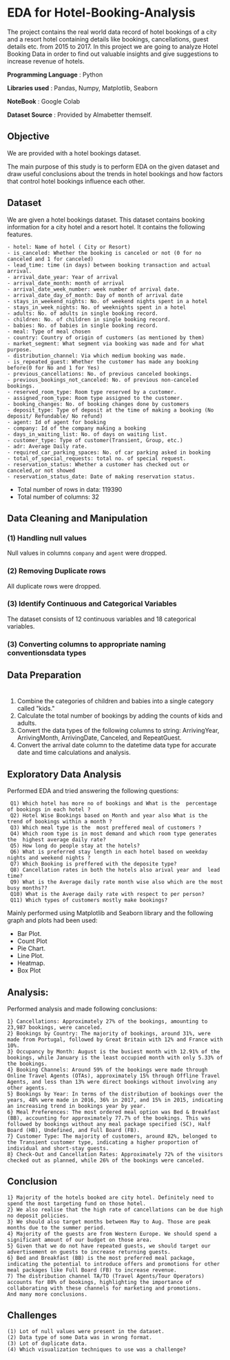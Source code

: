 # EDA for Hotel-Booking-Analysis
The project contains the real world data record of hotel bookings of a city and a resort hotel containing details like bookings, cancellations, guest details etc. from 2015 to 2017. In this project we are going to analyze Hotel Booking Data in order to find out valuable insights and give suggestions to increase revenue of hotels.

**Programming Language** : Python

**Libraries used** : Pandas, Numpy, Matplotlib, Seaborn

**NoteBook** : Google Colab

**Dataset Source** : Provided by Almabetter themself.

## Objective
We are provided with a hotel bookings dataset.

The main purpose of this study is to perform EDA on the given dataset and draw useful conclusions about the trends in hotel bookings and how factors that control hotel bookings influence each other.

## Dataset 
We are given a hotel bookings dataset. This dataset contains booking information for a city hotel and a resort hotel. It contains the following features.
```
- hotel: Name of hotel ( City or Resort)
- is_canceled: Whether the booking is canceled or not (0 for no canceled and 1 for canceled)
- lead_time: time (in days) between booking transaction and actual arrival.
- arrival_date_year: Year of arrival
- arrival_date_month: month of arrival
- arrival_date_week_number: week number of arrival date.
- arrival_date_day_of_month: Day of month of arrival date
- stays_in_weekend_nights: No. of weekend nights spent in a hotel
- stays_in_week_nights: No. of weeknights spent in a hotel
- adults: No. of adults in single booking record.
- children: No. of children in single booking record.
- babies: No. of babies in single booking record. 
- meal: Type of meal chosen 
- country: Country of origin of customers (as mentioned by them)
- market_segment: What segment via booking was made and for what purpose.
- distribution_channel: Via which medium booking was made.
- is_repeated_guest: Whether the customer has made any booking before(0 for No and 1 for Yes)
- previous_cancellations: No. of previous canceled bookings.
- previous_bookings_not_canceled: No. of previous non-canceled bookings.
- reserved_room_type: Room type reserved by a customer.
- assigned_room_type: Room type assigned to the customer.
- booking_changes: No. of booking changes done by customers
- deposit_type: Type of deposit at the time of making a booking (No deposit/ Refundable/ No refund)
- agent: Id of agent for booking
- company: Id of the company making a booking
- days_in_waiting_list: No. of days on waiting list.
- customer_type: Type of customer(Transient, Group, etc.)
- adr: Average Daily rate.
- required_car_parking_spaces: No. of car parking asked in booking
- total_of_special_requests: total no. of special request.
- reservation_status: Whether a customer has checked out or canceled,or not showed 
- reservation_status_date: Date of making reservation status.
```

- Total number of rows in data: 119390
- Total number of columns: 32

## Data Cleaning and Manipulation

### (1) Handling null values
Null values in columns `company` and `agent` were dropped.

### (2) Removing Duplicate rows
All duplicate rows were dropped.

### (3) Identify Continuous and Categorical Variables
The dataset consists of 12 continuous variables and 18 categorical variables. 

### (3) Converting columns to appropriate naming conventionsdata types

## Data Preparation
#

 1) Combine the categories of children and babies into a single category called "kids."
 2) Calculate the total number of bookings by adding the counts of kids and adults.
 3) Convert the data types of the following columns to string: ArrivingYear, ArrivingMonth, ArrivingDate, Canceled, and RepeatGuest.
 4) Convert the arrival date column to the datetime data type for accurate date and time calculations and analysis.


## Exploratory Data Analysis

Performed EDA and tried answering the following questions:

```
 Q1) Which hotel has more no of bookings and What is the  percentage of bookings in each hotel ?
 Q2) Hotel Wise Bookings based on Month and year also What is the trend of bookings within a month ?
 Q3) Which meal type is the  most preffered meal of customers ?
 Q4) Which room type is in most demand and which room type generates the  highest average daily rate?
 Q5) How long do people stay at the hotels?
 Q6) What is preferred stay length in each hotel based on weekday nights and weekend nights ?
 Q7) Which Booking is preffered with the deposite type?
 Q8) Cancellation rates in both the hotels also arival year and  lead time?
 Q9) What is the Average daily rate month wise also which are the most busy months??
 Q10) What is the Average daily rate with respect to per person?
 Q11) Which types of customers mostly make bookings?
```

Mainly performed using Matplotlib and Seaborn library and the following graph and plots had been used:
   - Bar Plot.
   - Count Plot
   - Pie Chart.
   - Line Plot.
   - Heatmap.
   - Box Plot
             
## Analysis:

Performed analysis and made following conclusions:
```
1} Cancellations: Approximately 27% of the bookings, amounting to 23,987 bookings, were canceled.
2} Bookings by Country: The majority of bookings, around 31%, were made from Portugal, followed by Great Britain with 12% and France with 10%.
3} Occupancy by Month: August is the busiest month with 12.91% of the bookings, while January is the least occupied month with only 5.33% of the bookings.
4} Booking Channels: Around 59% of the bookings were made through Online Travel Agents (OTAs), approximately 15% through Offline Travel Agents, and less than 13% were direct bookings without involving any other agents.
5} Bookings by Year: In terms of the distribution of bookings over the years, 48% were made in 2016, 36% in 2017, and 15% in 2015, indicating an increasing trend in bookings year by year.
6} Meal Preferences: The most ordered meal option was Bed & Breakfast (BB), accounting for approximately 77.7% of the bookings. This was followed by bookings without any meal package specified (SC), Half Board (HB), Undefined, and Full Board (FB).
7} Customer Type: The majority of customers, around 82%, belonged to the Transient customer type, indicating a higher proportion of individual and short-stay guests.
8} Check-Out and Cancellation Rates: Approximately 72% of the visitors checked out as planned, while 26% of the bookings were canceled.
```
## Conclusion

```
1} Majority of the hotels booked are city hotel. Definitely need to spend the most targeting fund on those hotel.
2} We also realise that the high rate of cancellations can be due high no deposit policies.
3} We should also target months between May to Aug. Those are peak months due to the summer period.
4} Majority of the guests are from Western Europe. We should spend a significant amount of our budget on those area.
5} Given that we do not have repeated guests, we should target our advertisement on guests to increase returning guests.	
6} Bed and Breakfast (BB) is the most preferred meal package, indicating the potential to introduce offers and promotions for other meal packages like Full Board (FB) to increase revenue.
7) The distribution channel TA/TO (Travel Agents/Tour Operators) accounts for 80% of bookings, highlighting the importance of collaborating with these channels for marketing and promotions.
And many more conclusions.
```
## Challenges
```
(1) Lot of null values were present in the dataset.
(2) Data type of some Data was in wrong format.
(3) Lot of duplicate data.
(4) Which visualization techniques to use was a challenge?
